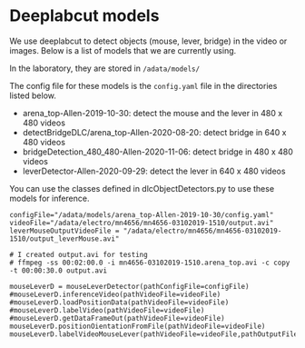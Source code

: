 # Deeplabcut models

We use deeplabcut to detect objects (mouse, lever, bridge) in the video or images. 
Below is a list of models that we are currently using.

In the laboratory, they are stored in `/adata/models/`

The config file for these models is the `config.yaml` file in the directories listed below.

* arena_top-Allen-2019-10-30: detect the mouse and the lever in 480 x 480 videos
* detectBridgeDLC/arena_top-Allen-2020-08-20: detect bridge in 640 x 480 videos
* bridgeDetection_480_480-Allen-2020-11-06: detect bridge in 480 x 480 videos
* leverDetector-Allen-2020-09-29: detect the lever in 640 x 480 videos


You can use the classes defined in dlcObjectDetectors.py to use these models for inference.

```
configFile="/adata/models/arena_top-Allen-2019-10-30/config.yaml"
videoFile="/adata/electro/mn4656/mn4656-03102019-1510/output.avi"
leverMouseOutputVideoFile = "/adata/electro/mn4656/mn4656-03102019-1510/output_leverMouse.avi"

# I created output.avi for testing 
# ffmpeg -ss 00:02:00.0 -i mn4656-03102019-1510.arena_top.avi -c copy -t 00:00:30.0 output.avi

mouseLeverD = mouseLeverDetector(pathConfigFile=configFile)
#mouseLeverD.inferenceVideo(pathVideoFile=videoFile)
#mouseLeverD.loadPositionData(pathVideoFile=videoFile)
#mouseLeverD.labelVideo(pathVideoFile=videoFile)
#mouseLeverD.getDataFrameOut(pathVideoFile=videoFile)
mouseLeverD.positionOientationFromFile(pathVideoFile=videoFile)
mouseLeverD.labelVideoMouseLever(pathVideoFile=videoFile,pathOutputFile=leverMouseOutputVideoFile)
```
